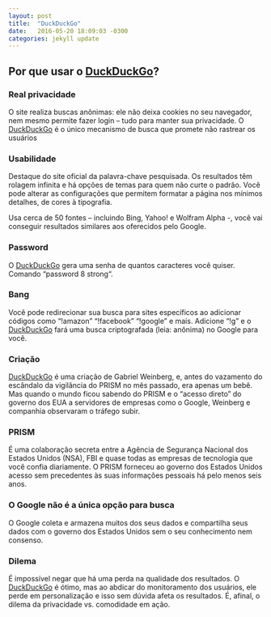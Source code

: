 ```yaml
---
layout: post
title:  "DuckDuckGo"
date:   2016-05-20 18:09:03 -0300
categories: jekyll update
---
```


## Por que usar o [DuckDuckGo]?

### Real privacidade 

 O site realiza buscas anônimas: ele não deixa cookies no seu navegador, nem mesmo permite fazer login – tudo para manter sua privacidade. O [DuckDuckGo]  é o único mecanismo de busca que promete não rastrear os usuários

### Usabilidade

Destaque do site oficial da palavra-chave pesquisada. Os resultados têm rolagem infinita e há opções de temas para quem não curte o padrão. Você pode alterar as configurações que  permitem formatar a página nos mínimos detalhes, de cores à tipografia.  

Usa cerca de 50 fontes – incluindo Bing, Yahoo! e Wolfram Alpha -, você vai conseguir resultados similares aos oferecidos pelo Google.

### Password

O [DuckDuckGo] gera uma senha de quantos caracteres você quiser. Comando “password 8 strong“.

### Bang

Você pode redirecionar sua busca para sites específicos ao adicionar códigos como “!amazon” “!facebook” “!google” e mais.  Adicione “!g” e o [DuckDuckGo] fará uma busca criptografada (leia: anônima) no Google para você.

### Criação

[DuckDuckGo] é uma criação de Gabriel Weinberg, e, antes do vazamento do escândalo da vigilância do PRISM no mês passado, era apenas um bebê. Mas quando o mundo ficou sabendo do PRISM e o “acesso direto” do governo dos EUA a servidores de empresas como o Google, Weinberg e companhia observaram o tráfego subir.

### PRISM

É  uma colaboração secreta entre a Agência de Segurança Nacional dos Estados Unidos (NSA), FBI e quase todas as empresas de tecnologia que você confia diariamente. O PRISM forneceu ao governo dos Estados Unidos acesso sem precedentes às suas informações pessoais há pelo menos seis anos.

### O Google não é a única opção para busca

O Google coleta e armazena muitos dos seus dados e compartilha seus dados com o governo dos Estados Unidos sem o seu conhecimento nem consenso.

### Dilema

É impossível negar que há uma perda na qualidade dos resultados. O [DuckDuckGo] é ótimo, mas ao abdicar do monitoramento dos usuários, ele perde em personalização e isso sem dúvida afeta os resultados. É, afinal, o dilema da privacidade vs. comodidade em ação.


[DuckDuckGo]: https://duckduckgo.com/
